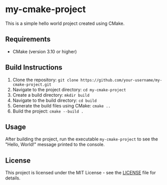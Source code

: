 # my-cmake-project

This is a simple hello world project created using CMake.

## Requirements

- CMake (version 3.10 or higher)

## Build Instructions

1. Clone the repository: `git clone https://github.com/your-username/my-cmake-project.git`
2. Navigate to the project directory: `cd my-cmake-project`
3. Create a build directory: `mkdir build`
4. Navigate to the build directory: `cd build`
5. Generate the build files using CMake: `cmake ..`
6. Build the project: `cmake --build .`

## Usage

After building the project, run the executable `my-cmake-project` to see the "Hello, World!" message printed to the console.

## License

This project is licensed under the MIT License - see the [LICENSE](LICENSE) file for details.

<!-- This file intentionally left blank -->